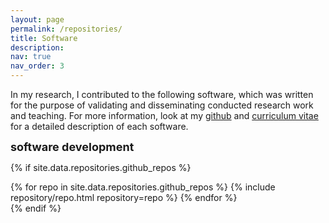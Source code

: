 ```yaml
---
layout: page
permalink: /repositories/
title: Software
description:
nav: true
nav_order: 3
---
```


In my research, I contributed to the following software, which was written for the purpose of validating and disseminating conducted research work and teaching. For more information, look at my [github](https://github.com/filippo-masi) and [curriculum vitae](https://filippo-masi.github.io/assets/pdf/FM_CV.pdf) for a detailed description of each software.

<p><font size="+1"><b>software development</b></font></p>

{% if site.data.repositories.github_repos %}
<div class="repositories d-flex flex-wrap flex-md-row flex-column justify-content-between align-items-center">
  {% for repo in site.data.repositories.github_repos %}
    {% include repository/repo.html repository=repo %}
  {% endfor %}
</div>
{% endif %}
